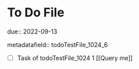 # To Do File

due:: 2022-09-13

metadatafield:: todoTestFile_1024_6

- [ ] Task of todoTestFile_1024 1 [[Query me]]
